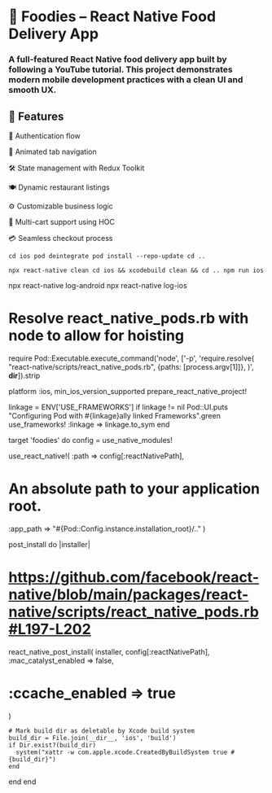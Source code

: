 # 🍔 Foodies – React Native Food Delivery App

### A full-featured React Native food delivery app built by following a YouTube tutorial. This project demonstrates modern mobile development practices with a clean UI and smooth UX.

## 🚀 Features

🔐 Authentication flow

🧭 Animated tab navigation

🛠️ State management with Redux Toolkit

🍽️ Dynamic restaurant listings

⚙️ Customizable business logic

🛒 Multi-cart support using HOC

💳 Seamless checkout process

``
cd ios
pod deintegrate
pod install --repo-update
cd ..
``

``
npx react-native clean
cd ios && xcodebuild clean && cd ..
npm run ios
``

npx react-native log-android
npx react-native log-ios

# Resolve react_native_pods.rb with node to allow for hoisting

require Pod::Executable.execute_command('node', ['-p',
'require.resolve(
"react-native/scripts/react_native_pods.rb",
{paths: [process.argv[1]]},
)', __dir__]).strip

platform :ios, min_ios_version_supported
prepare_react_native_project!

linkage = ENV['USE_FRAMEWORKS']
if linkage != nil
Pod::UI.puts "Configuring Pod with #{linkage}ally linked Frameworks".green
use_frameworks! :linkage => linkage.to_sym
end

target 'foodies' do
config = use_native_modules!

use_react_native!(
:path => config[:reactNativePath],
# An absolute path to your application root.
:app_path => "#{Pod::Config.instance.installation_root}/.."
)

post_install do |installer|
# https://github.com/facebook/react-native/blob/main/packages/react-native/scripts/react_native_pods.rb#L197-L202
react_native_post_install(
installer,
config[:reactNativePath],
:mac_catalyst_enabled => false,
# :ccache_enabled => true
)

    # Mark build dir as deletable by Xcode build system
    build_dir = File.join(__dir__, 'ios', 'build')
    if Dir.exist?(build_dir)
      system("xattr -w com.apple.xcode.CreatedByBuildSystem true #{build_dir}")
    end

end
end
